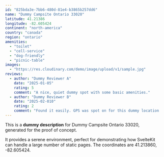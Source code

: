 ```yaml
---
id: "825bda3e-7bb6-480d-81e4-b3865b257dd6"
name: "Dummy Campsite Ontario 33020"
latitude: 41.21386
longitude: -82.605424
continent: "north-america"
country: "canada"
region: "ontario"
amenities:
  - "toilet"
  - "cell-service"
  - "dog-friendly"
  - "picnic-table"
images:
  - "https://res.cloudinary.com/demo/image/upload/v1/sample.jpg"
reviews:
  - author: "Dummy Reviewer A"
    date: "2025-01-05"
    rating: 5
    comment: "A nice, quiet dummy spot with some basic amenities."
  - author: "Dummy Reviewer B"
    date: "2025-02-010"
    rating: 2
    comment: "Found it easily. GPS was spot on for this dummy location."
---
```


This is a **dummy description** for Dummy Campsite Ontario 33020, generated for the proof of concept.

It provides a serene environment, perfect for demonstrating how SvelteKit can handle a large number of static pages. The coordinates are 41.213860, -82.605424.
